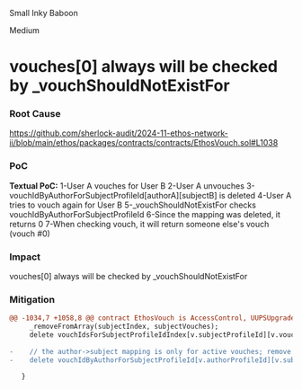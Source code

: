 Small Inky Baboon

Medium

# vouches[0] always will be checked by _vouchShouldNotExistFor


### Root Cause

https://github.com/sherlock-audit/2024-11-ethos-network-ii/blob/main/ethos/packages/contracts/contracts/EthosVouch.sol#L1038

### PoC

**Textual PoC:**
1-User A vouches for User B
2-User A unvouches
3-vouchIdByAuthorForSubjectProfileId[authorA][subjectB] is deleted
4-User A tries to vouch again for User B
5-_vouchShouldNotExistFor checks vouchIdByAuthorForSubjectProfileId
6-Since the mapping was deleted, it returns 0
7-When checking vouch, it will return someone else's vouch (vouch #0)

### Impact
vouches[0] always will be checked by _vouchShouldNotExistFor

### Mitigation

```diff
@@ -1034,7 +1058,8 @@ contract EthosVouch is AccessControl, UUPSUpgradeable, ITargetStatus, Reentrancy
     _removeFromArray(subjectIndex, subjectVouches);
     delete vouchIdsForSubjectProfileIdIndex[v.subjectProfileId][v.vouchId];
 
-    // the author->subject mapping is only for active vouches; remove it
-    delete vouchIdByAuthorForSubjectProfileId[v.authorProfileId][v.subjectProfileId];

   }
```